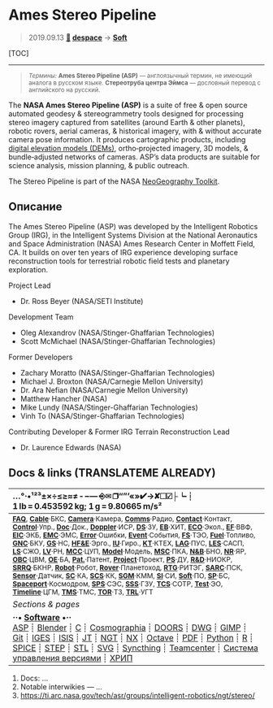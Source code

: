 # Ames Stereo Pipeline
> 2019.09.13 **[🚀](../index/index.md) [despace](index.md)** → **[Soft](soft.md)**

[TOC]

---

> <small>*Термины:* **Ames Stereo Pipeline (ASP)** — англоязычный термин, не имеющий аналога в русском языке. **Стереотруба центра Эймса** — дословный перевод с английского на русский.</small>

The **NASA Ames Stereo Pipeline (ASP)** is a suite of free & open source automated geodesy & stereogrammetry tools designed for processing stereo imagery captured from satellites (around Earth & other planets), robotic rovers, aerial cameras, & historical imagery, with & without accurate camera pose information. It produces cartographic products, including [digital elevation models (DEMs)](digital_elev_model.md), ortho‑projected imagery, 3D models, & bundle‑adjusted networks of cameras. ASP’s data products are suitable for science analysis, mission planning, & public outreach.

The Stereo Pipeline is part of the NASA [NeoGeography Toolkit](neogeography_toolkit.md).



## Описание
The Ames Stereo Pipeline (ASP) was developed by the Intelligent Robotics Group (IRG), in the Intelligent Systems Division at the National Aeronautics and Space Administration (NASA) Ames Research Center in Moffett Field, CA. It builds on over ten years of IRG experience developing surface reconstruction tools for terrestrial robotic field tests and planetary exploration.

Project Lead

   - Dr. Ross Beyer (NASA/SETI Institute)

Development Team

   - Oleg Alexandrov (NASA/Stinger-Ghaffarian Technologies)
   - Scott McMichael (NASA/Stinger-Ghaffarian Technologies)

Former Developers

   - Zachary Moratto (NASA/Stinger-Ghaffarian Technologies)
   - Michael J. Broxton (NASA/Carnegie Mellon University)
   - Dr. Ara Nefian (NASA/Carnegie Mellon University)
   - Matthew Hancher (NASA)
   - Mike Lundy (NASA/Stinger-Ghaffarian Technologies)
   - Vinh To (NASA/Stinger-Ghaffarian Technologies)

Contributing Developer & Former IRG Terrain Reconstruction Lead

   - Dr. Laurence Edwards (NASA)



<p style="page-break-after:always"> </p>

## Docs & links (TRANSLATEME ALREADY)
|…°·•¹²³±×÷≤≥≈≠ ‑ −— ⎆✉ ❐“”’«»✔→✘☐☑├┕┆ 1 lb = 0.453592 kg; 1 g = 9.80665 m/s²|
|:--|
|<small>**[FAQ](faq.md)**, **[Cable](cable.md)**·БКС, **[Camera](cam.md)**·Камера, **[Comms](comms.md)**·Радио, **[Contact](contact.md)**·Контакт, **[Control](control.md)**·Упр., **[Doc](doc.md)**·Док., **[Doppler](doppler.md)**·ИСР, **[DS](ds.md)**·ЗУ, **[EB](eb.md)**·ХИТ, **[ECO](ecology.md)**·Экол., **[EF](ef.md)**·ВВФ, **[ElC](elc.md)**·ЭКБ, **[EMC](emc.md)**·ЭМС, **[Error](error.md)**·Ошибки, **[Event](event.md)**·События, **[FS](fs.md)**·ТЭО, **[Fuel](fuel.md)**·Топливо, **[GNC](gnc.md)**·БКУ, **[GS](scs.md)**·НС, **[HF&E](hfe.md)**·Эрго., **[IU](iu.md)**·Гиро., **[KT](kt.md)**·КТЕХ, **[LAG](lag.md)**·ПУC, **[LES](les.md)**·САСП, **[LS](ls.md)**·СЖО, **[LV](lv.md)**·РН, **[MCC](mcc.md)**·ЦУП, **[Model](model.md)**·Модель, **[MSC](sc.md)**·ПКА, **[N&B](nnb.md)**·БНО, **[NR](nr.md)**·ЯР, **[OBC](obc.md)**·ЦВМ, **[OE](oe.md)**·БА, **[Pat.](патент.md)**·Патент, **[Project](project.md)**·Проект, **[PS](ps.md)**·ДУ, **[R&D](rnd.md)**·НИОКР, **[SRRQ](srrq.md)**·БКНР, **[Robot](robotics.md)**·Робот, **[Rover](rover.md)**·Планетоход, **[RTG](rtg.md)**·РИТЭГ, **[SARC](sarc.md)**·ПСК, **[Sensor](sensor.md)**·Датчик, **[SC](sc.md)**·КА, **[SCS](scs.md)**·КК, **[SGM](sgm.md)**·КММ, **[SI](si.md)**·СИ, **[Soft](soft.md)**·ПО, **[SP](sp.md)**·БС, **[Spaceport](spaceport.md)**·Космодром, **[SPS](sps.md)**·СЭС, **[SSS](sss.md)**·ГЗУ, **[TCS](tcs.md)**·СОТР, **[Test](test.md)**·ЭО, **[Timeline](timeline.md)**·ЦГМ, **[TMS](tms.md)**·ТМС, **[TOR](tor.md)**·ТЗ, **[TRL](trl.md)**·УГТ</small>|
|*Sections & pages*|
|**··• [Software](soft.md) •··**<br> [ASP](asp.md) ┊ [Blender](blender.md) ┊ [C](c.md) ┊ [Cosmographia](cosmographia.md) ┊ [DOORS](doors.md) ┊ [DWG](cad_f.md) ┊ [GIMP](gimp.md) ┊ [Git](git.md) ┊ [IGES](cad_f.md) ┊ [ISIS](isis.md) ┊ [JT](cad_f.md) ┊ [NGT](neogeography_toolkit.md) ┊ [NX](nx.md) ┊ [Octave](gnu_octave.md) ┊ [PDF](pdf.md) ┊ [Python](python.md) ┊ [R](r.md) ┊ [SPICE](spice.md) ┊ [STEP](cad_f.md) ┊ [STL](systems_tool_kit.md) ┊ [SVG](cad_f.md) ┊ [Syncthing](syncthing.md) ┊ [Teamcenter](teamcenter.md) ┊ [Система управления версиями](vcs.md) ┊ [ХРИП](adra.md) |

   1. Docs: …
   1. Notable interwikies — …
   1. <https://ti.arc.nasa.gov/tech/asr/groups/intelligent-robotics/ngt/stereo/>


